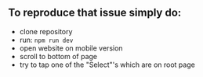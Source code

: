 ## To reproduce that issue simply do:
- clone repository
- run: ```npm run dev ```
- open website on mobile version
- scroll to bottom of page
- try to tap one of the "Select"'s which are on root page
